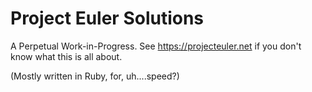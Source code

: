 Project Euler Solutions
=======================

A Perpetual Work-in-Progress. See https://projecteuler.net if you don't know what this is all about.


(Mostly written in Ruby, for, uh....speed?)